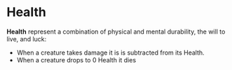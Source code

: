 # Health

**Health** represent a combination of physical and mental durability, the will to live, and luck:

 + When a creature takes damage it is is subtracted from its Health.
 + When a creature drops to 0 Health it dies
